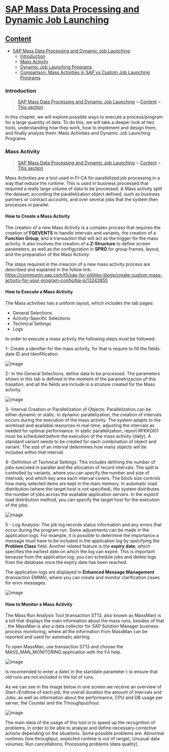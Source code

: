 # [SAP Mass Data Processing and Dynamic Job Launching](#Mass_Activity)


## [Content](#content)

- [SAP Mass Data Processing and Dynamic Job Launching](Mass_Activity.md):
    - [Introduction](#Introduction)
    - [Mass Activity](#Mass_activity)
    - [Dynamic Job Launching Programs](#parallelization)
    - [Comparison: Mass Activities in SAP vs Custom Job Launching Programs](#comparison)


### Introduction

> [SAP Mass Data Processing and Dynamic Job Launching](#Mass_Activity) > [Content](#content) > [This section](#Introduction)

In this chapter, we will explore possible ways to execute a process/program for a large quantity of data. To do this, we will take a deeper look at two tools, understanding how they work, how to implement and design them, and finally analyze them: Mass Activities and Dynamic Job Launching Programs.


### Mass Activity

> [SAP Mass Data Processing and Dynamic Job Launching](#Mass_Activity) > [Content](#content) > [This section](#Mass_activity)

Mass Activities are a tool used in FI-CA for parallelized job processing in a way that reduce the runtime. This is used in business processed that required a really large volume of data to be processed. A Mass activity split the dataset, according the parallelization object defined, such as business partners or contract accounts, and over several jobs that the system then processes in parallel.

#### How to Create a Mass Activity

The creation of a new Mass Activity is a complex process that requires the creation of **FQEVENTS** to handle intervals and variants, the creation of a **Function Group**, and a transaction that will act as the trigger for the mass activity. It also involves the creation of a **Z-Structure** to define screen parameters, as well as the configuration in **SPRO** for group frames, layout, and the preparation of the Mass Activity.

The steps required in the creacion of a new mass activity process are described and explaned in the follow link: 
https://community.sap.com/t5/sap-for-utilities-blogs/create-custom-mass-activity-for-your-program-config/ba-p/13243855


#### How to Execute a Mass Activity

The Mass activities has a uniform layout, which includes the tab pages: 
- General Selections
- Activity-Specific Selections
- Technical Settings
- Logs

In order to execute a mass activity the following steps must be followed:

1- Create a idenifier for the mass activity, for that is require to fill the fields: date ID and Idenfification

![image](https://github.com/user-attachments/assets/b3328917-3eb5-404e-a5cc-6362b8c856c6)

2- In the General Selections, define data to be processed. The parameters shown in this tab is defined in the moment of the parametrizacion of this trasation, and all the fields are include in a struture created for the Mass activity. 

![image](https://github.com/user-attachments/assets/3fd17950-8241-42ba-b7a7-04dc4ec1ff33)

3- Interval Creation or Parallelization of Objects: Parallelization can be either dynamic or static. In dynamic parallelization, the creation of intervals occurs during the execution of the mass activity. The system adapts to the workload and available resources in real-time, adjusting the intervals as needed for optimal performance. In static parallelization, report RFKKDI01 must be scheduled before the execution of the mass activity (daily). A standard variant needs to be created for each combination of object and variant. The size of an interval determines how many objects will be included within that interval.

4- Definition of Technical Settings: This includes defining the number of jobs executed in parallel and the allocation of record intervals. The split is controlled by variants, where you can specify the number and size of intervals, and which key area each interval covers. The block size controls how many selected items are kept in the main memory. In automatic load distribution (where the target host is not specified), the system distributes the number of jobs across the available application servers. In the explicit load distribution method, you can specify the target host for the execution of the jobs.

![image](https://github.com/user-attachments/assets/5c1a5754-5bb4-4e0b-bd24-5178ca02f8ba)

5 - Log Analysis: The job log records status information and any errors that occur during the program run. Some adjustments can be made in the application logs. For example, it is possible to determine the importance a message must have to be included in the application log by specifying the **Problem Class** field. Another related feature is the **expiry date**, which specifies the earliest date on which the log can expire. This is important because from the application log, you can schedule jobs and delete logs from the database once the expiry date has been reached.

   The application logs are displayed in **Enhanced Message Management** (transaction EMMA), where you can create and monitor clarification cases for error messages.

![image](https://github.com/user-attachments/assets/7bc15cd3-d360-4f25-8d1d-7421097cc1b0)

#### How to Monitor a Mass Activity 

The Mass Run Analysis Tool (transaction ST13, also known as MassMan) is a toll that displays the main information about the mass runs, besides of that , the MassMan is also a data collector for SAP Solution Manager business process monitoring, where all the information from MassMan can be reported and used for automatic alerting.

To open MassMan, use transaction ST13 and choose the MASS_MAN_MONITORING application with the F4 help.

![image](https://github.com/user-attachments/assets/77bc08c2-c115-4523-8241-fc3ec3a25aa2)

Is recomended to enter a date( in the startdate parameter ) to ensure that old runs are not included in the list of runs.

As we can see in the image below in one screen we receive an overview of Start-/Endtime of each job, the overall duration the amount of Intervals and Jobs, as well as information about the performance, CPU and DB usage per server, the Counter and the Throughput/hour.

![image](https://github.com/user-attachments/assets/40fad574-dca3-4abe-809a-3e0314547e1b)

The main ideia of the usage of this tool is to speed up the recognition of problems, in order to be able to analyse and define necessary corrective actions depending on the situations. Some possible problems are: Abnormal runtimes (low throughput, expected runtime is out of range); Unusual data volumes; Run cancellations; Processing problems (data quality).













